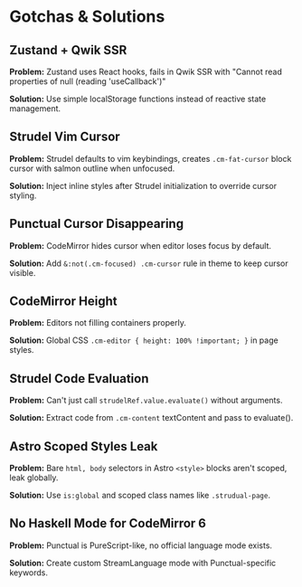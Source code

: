 # Gotchas & Solutions

## Zustand + Qwik SSR
**Problem:** Zustand uses React hooks, fails in Qwik SSR with "Cannot read properties of null (reading 'useCallback')"

**Solution:** Use simple localStorage functions instead of reactive state management.

## Strudel Vim Cursor
**Problem:** Strudel defaults to vim keybindings, creates `.cm-fat-cursor` block cursor with salmon outline when unfocused.

**Solution:** Inject inline styles after Strudel initialization to override cursor styling.

## Punctual Cursor Disappearing
**Problem:** CodeMirror hides cursor when editor loses focus by default.

**Solution:** Add `&:not(.cm-focused) .cm-cursor` rule in theme to keep cursor visible.

## CodeMirror Height
**Problem:** Editors not filling containers properly.

**Solution:** Global CSS `.cm-editor { height: 100% !important; }` in page styles.

## Strudel Code Evaluation
**Problem:** Can't just call `strudelRef.value.evaluate()` without arguments.

**Solution:** Extract code from `.cm-content` textContent and pass to evaluate().

## Astro Scoped Styles Leak
**Problem:** Bare `html, body` selectors in Astro `<style>` blocks aren't scoped, leak globally.

**Solution:** Use `is:global` and scoped class names like `.strudual-page`.

## No Haskell Mode for CodeMirror 6
**Problem:** Punctual is PureScript-like, no official language mode exists.

**Solution:** Create custom StreamLanguage mode with Punctual-specific keywords.
